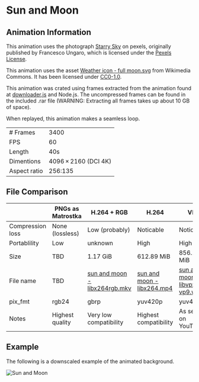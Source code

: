 # Sun and Moon
## Animation Information

This animation uses the photograph [Starry Sky](https://www.pexels.com/photo/starry-sky-998641/) on pexels, originally published by Francesco Ungaro, which is licensed under the [Pexels License](https://www.pexels.com/license/).

This animation uses the asset [Weather icon - full moon.svg](https://commons.wikimedia.org/wiki/File:Weather_icon_-_full_moon.svg) from Wikimedia Commons. It has been licensed under [CC0-1.0](https://creativecommons.org/publicdomain/zero/1.0/deed.en).

This animation was crated using frames extracted from the animation found at [downloader.js](./downloader.js) and Node.js. The uncompressed frames can be found in the included .rar file (WARNING: Extracting all frames takes up about 10 GB of space).

When replayed, this animation makes a seamless loop.

| | |
|---|---|
| # Frames | 3400 |
| FPS | 60 |
| Length | 40s |
| Dimentions | 4096 × 2160 (DCI 4K) |
| Aspect ratio | 256:135 |

## File Comparison

|                  | PNGs as Matrostka | H.264 + RGB            | H.264                 | VP9                |
|------------------|-------------------|------------------------|-----------------------|--------------------|
| Compression loss | None (lossless)   | Low (probably)         | Noticable             | Noticable          |
| Portablility     | Low               | unknown                | High                  | High               |
| Size             | TBD               | 1.17 GiB               | 612.89 MiB            | 856.19 MiB         |
| File name        | TBD<!-- [sun and moon - libpng.mkv](./sun%20and%20moon%20-%20libpng.md) --> | [sun and moon - libx264rgb.mkv](sun%20and%20moon%20-%20libx264rgb.md) | [sun and moon - libx264.mp4](./sun%20and%20moon%20-%20libx264.md) | [sun and moon - libvpx-vp9.webm](./sun%20and%20moon%20-%20libvpx-vp9.md) |
| pix_fmt          | rgb24             | gbrp                   | yuv420p               | yuv420p            |
| Notes            | Highest quality   | Very low compatibility | Highest compatibility | As seen on YouTube |

## Example

The following is a downscaled example of the animated background.

![Sun and Moon](sun%20and%20moon%20-%20example.gif)